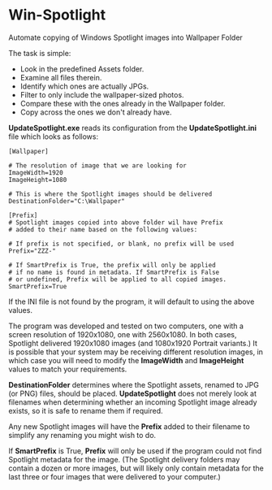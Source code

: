# Win-Spotlight

Automate copying of Windows Spotlight images into Wallpaper Folder

The task is simple:

* Look in the predefined Assets folder.
* Examine all files therein.
* Identify which ones are actually JPGs.
* Filter to only include the wallpaper-sized photos.
* Compare these with the ones already in the Wallpaper folder.
* Copy across the ones we don't already have.

**UpdateSpotlight.exe** reads its configuration from the **UpdateSpotlight.ini** file which looks as follows:

    [Wallpaper]

    # The resolution of image that we are looking for
    ImageWidth=1920
    ImageHeight=1080

    # This is where the Spotlight images should be delivered
    DestinationFolder="C:\Wallpaper"

    [Prefix]
    # Spotlight images copied into above folder wil have Prefix 
    # added to their name based on the following values:

    # If prefix is not specified, or blank, no prefix will be used
    Prefix="ZZZ-"

    # If SmartPrefix is True, the prefix will only be applied 
    # if no name is found in metadata. If SmartPrefix is False
    # or undefined, Prefix will be applied to all copied images.
    SmartPrefix=True

If the INI file is not found by the program, it will default to using the above values.

The program was developed and tested on two computers, one with a screen resolution of 1920x1080, one with 2560x1080. In both cases, Spotlight delivered 1920x1080 images (and 1080x1920 Portrait variants.) It is possible that your system may be receiving different resolution images, in which case you will need to modify the **ImageWidth** and **ImageHeight** values to match your requirements.

**DestinationFolder** determines where the Spotlight assets, renamed to JPG (or PNG) files, should be placed. **UpdateSpotlight** does not merely look at filenames when determining whether an incoming Spotlight image already exists, so it is safe to rename them if required.

Any new Spotlight images will have the **Prefix** added to their filename to simplify any renaming you might wish to do.

If **SmartPrefix** is True, **Prefix** will only be used if the program could not find Spotlight metadata for the image. (The Spotlight delivery folders may contain a dozen or more images, but will likely only contain metadata for the last three or four images that were delivered to your computer.)
